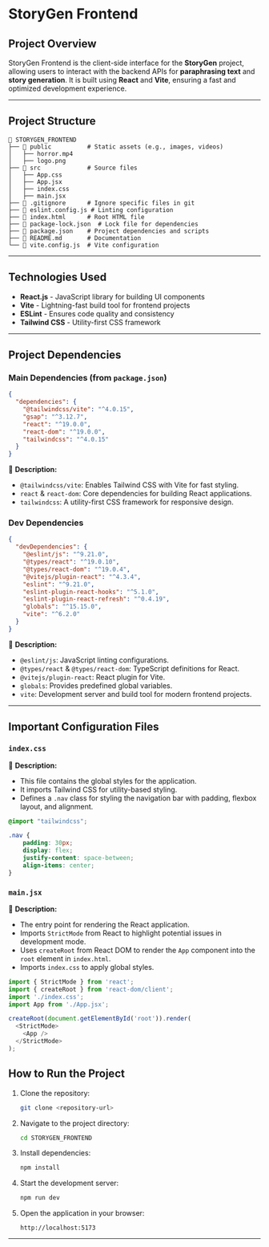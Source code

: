 # StoryGen Frontend

## Project Overview

StoryGen Frontend is the client-side interface for the **StoryGen** project, allowing users to interact with the backend APIs for **paraphrasing text** and **story generation**. It is built using **React** and **Vite**, ensuring a fast and optimized development experience.

---

## Project Structure

```
📂 STORYGEN_FRONTEND
├── 📂 public          # Static assets (e.g., images, videos)
│   ├── horror.mp4
│   ├── logo.png
├── 📂 src             # Source files
│   ├── App.css
│   ├── App.jsx
│   ├── index.css
│   ├── main.jsx
├── 📄 .gitignore      # Ignore specific files in git
├── 📄 eslint.config.js # Linting configuration
├── 📄 index.html      # Root HTML file
├── 📄 package-lock.json  # Lock file for dependencies
├── 📄 package.json    # Project dependencies and scripts
├── 📄 README.md       # Documentation
└── 📄 vite.config.js  # Vite configuration
```

---

## Technologies Used

- **React.js** - JavaScript library for building UI components
- **Vite** - Lightning-fast build tool for frontend projects
- **ESLint** - Ensures code quality and consistency
- **Tailwind CSS** - Utility-first CSS framework

---

## Project Dependencies

### Main Dependencies (from `package.json`)
```json
{
  "dependencies": {
    "@tailwindcss/vite": "^4.0.15",
    "gsap": "^3.12.7",
    "react": "^19.0.0",
    "react-dom": "^19.0.0",
    "tailwindcss": "^4.0.15"
  }
}
```
📌 **Description:**
- `@tailwindcss/vite`: Enables Tailwind CSS with Vite for fast styling.
- `react` & `react-dom`: Core dependencies for building React applications.
- `tailwindcss`: A utility-first CSS framework for responsive design.

### Dev Dependencies
```json
{
  "devDependencies": {
    "@eslint/js": "^9.21.0",
    "@types/react": "^19.0.10",
    "@types/react-dom": "^19.0.4",
    "@vitejs/plugin-react": "^4.3.4",
    "eslint": "^9.21.0",
    "eslint-plugin-react-hooks": "^5.1.0",
    "eslint-plugin-react-refresh": "^0.4.19",
    "globals": "^15.15.0",
    "vite": "^6.2.0"
  }
}
```
📌 **Description:**
- `@eslint/js`: JavaScript linting configurations.
- `@types/react` & `@types/react-dom`: TypeScript definitions for React.
- `@vitejs/plugin-react`: React plugin for Vite.
- `globals`: Provides predefined global variables.
- `vite`: Development server and build tool for modern frontend projects.

---

## Important Configuration Files

### `index.css`
📌 **Description:**
- This file contains the global styles for the application.
- It imports Tailwind CSS for utility-based styling.
- Defines a `.nav` class for styling the navigation bar with padding, flexbox layout, and alignment.
```css
@import "tailwindcss";

.nav {
    padding: 30px;
    display: flex;
    justify-content: space-between;
    align-items: center;
}
```

### `main.jsx`
📌 **Description:**
- The entry point for rendering the React application.
- Imports `StrictMode` from React to highlight potential issues in development mode.
- Uses `createRoot` from React DOM to render the `App` component into the `root` element in `index.html`.
- Imports `index.css` to apply global styles.
```javascript
import { StrictMode } from 'react';
import { createRoot } from 'react-dom/client';
import './index.css';
import App from './App.jsx';

createRoot(document.getElementById('root')).render(
  <StrictMode>
    <App />
  </StrictMode>
);
```


## How to Run the Project

1. Clone the repository:
   ```sh
   git clone <repository-url>
   ```
2. Navigate to the project directory:
   ```sh
   cd STORYGEN_FRONTEND
   ```
3. Install dependencies:
   ```sh
   npm install
   ```
4. Start the development server:
   ```sh
   npm run dev
   ```
5. Open the application in your browser:
   ```
   http://localhost:5173
   ```

---

